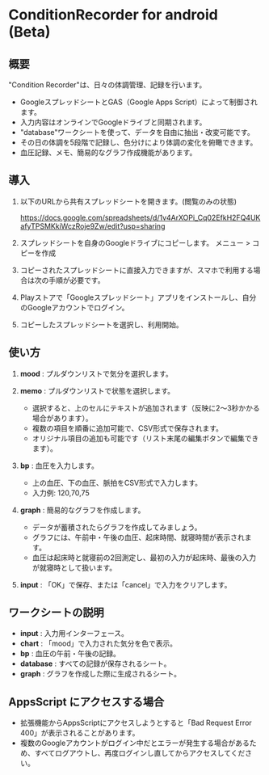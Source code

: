 # ConditionRecorder for android (Beta)



## 概要

"Condition Recorder"は、日々の体調管理、記録を行います。

- GoogleスプレッドシートとGAS（Google Apps Script）によって制御されます。
- 入力内容はオンラインでGoogleドライブと同期されます。
- "database"ワークシートを使って、データを自由に抽出・改変可能です。
- その日の体調を5段階で記録し、色分けにより体調の変化を俯瞰できます。
- 血圧記録、メモ、簡易的なグラフ作成機能があります。



## 導入

1. 以下のURLから共有スプレッドシートを開きます。(閲覧のみの状態)
   
   https://docs.google.com/spreadsheets/d/1v4ArXOPi_Cq02EfkH2FQ4UKafyTPSMKkiWczRoje9Zw/edit?usp=sharing
   

3. スプレッドシートを自身のGoogleドライブにコピーします。
   メニュー > コピーを作成

4. コピーされたスプレッドシートに直接入力できますが、スマホで利用する場合は次の手順が必要です。

5. Playストアで「Googleスプレッドシート」アプリをインストールし、自分のGoogleアカウントでログイン。

6. コピーしたスプレッドシートを選択し、利用開始。



## 使い方

1. **mood** : プルダウンリストで気分を選択します。

2. **memo** : プルダウンリストで状態を選択します。
   - 選択すると、上のセルにテキストが追加されます（反映に2〜3秒かかる場合があります）。
   - 複数の項目を順番に追加可能で、CSV形式で保存されます。
   - オリジナル項目の追加も可能です（リスト末尾の編集ボタンで編集できます）。

3. **bp** : 血圧を入力します。
   - 上の血圧、下の血圧、脈拍をCSV形式で入力します。
   - 入力例: 120,70,75

4. **graph** : 簡易的なグラフを作成します。
   - データが蓄積されたらグラフを作成してみましょう。
   - グラフには、午前中・午後の血圧、起床時間、就寝時間が表示されます。
   - 血圧は起床時と就寝前の2回測定し、最初の入力が起床時、最後の入力が就寝時として扱います。

5. **input** : 「OK」で保存、または「cancel」で入力をクリアします。



## ワークシートの説明

- **input** : 入力用インターフェース。
- **chart** : 「mood」で入力された気分を色で表示。
- **bp** : 血圧の午前・午後の記録。
- **database** : すべての記録が保存されるシート。
- **graph** : グラフを作成した際に生成されるシート。



## AppsScript にアクセスする場合

- 拡張機能からAppsScriptにアクセスしようとすると「Bad Request Error 400」が表示されることがあります。
- 複数のGoogleアカウントがログイン中だとエラーが発生する場合があるため、すべてログアウトし、再度ログインし直してからアクセスしてください。


